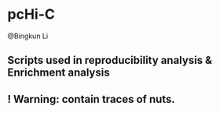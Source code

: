 # pcHi-C

@Bingkun Li

## Scripts used in reproducibility analysis & Enrichment analysis

## ! Warning: contain traces of nuts.

